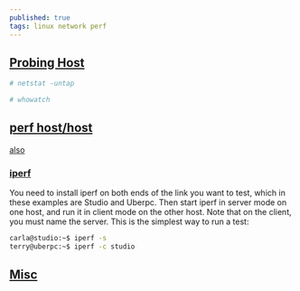 ```yaml
---
published: true
tags: linux network perf
---
```

## [Probing Host](https://www.linux.com/learn/who-and-what-my-network-probing-your-network-linux)

```bash
# netstat -untap

# whowatch
```

## [perf host/host](https://linuxaria.com/article/tool-command-line-bandwidth-linux)
[also](https://www.linux.com/learn/five-funny-little-linux-network-testers-and-monitors)

### [iperf](https://askubuntu.com/questions/7976/how-do-you-test-the-network-speed-betwen-two-boxes#7977)

You need to install iperf on both ends of the link you want to test, which in these examples are Studio and Uberpc. Then start iperf in server mode on one host, and run it in client mode on the other host. Note that on the client, you must name the server. This is the simplest way to run a test:

```bash
carla@studio:~$ iperf -s
terry@uberpc:~$ iperf -c studio
```

## [Misc](http://www.linuxhomenetworking.com/wiki/index.php/Quick_HOWTO_:_Ch04_:_Simple_Network_Troubleshooting)